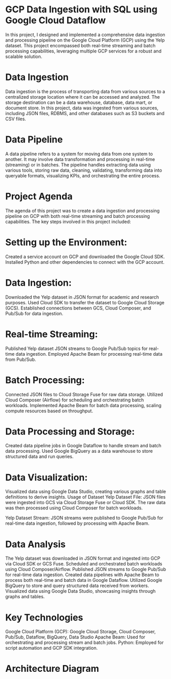 # GCP Data Ingestion with SQL using Google Cloud Dataflow
In this project, I designed and implemented a comprehensive data ingestion and processing pipeline on the Google Cloud Platform (GCP) using the Yelp dataset. This project encompassed both real-time streaming and batch processing capabilities, leveraging multiple GCP services for a robust and scalable solution.

# Data Ingestion
Data ingestion is the process of transporting data from various sources to a centralized storage location where it can be accessed and analyzed. The storage destination can be a data warehouse, database, data mart, or document store. In this project, data was ingested from various sources, including JSON files, RDBMS, and other databases such as S3 buckets and CSV files.

# Data Pipeline
A data pipeline refers to a system for moving data from one system to another. It may involve data transformation and processing in real-time (streaming) or in batches. The pipeline handles extracting data using various tools, storing raw data, cleaning, validating, transforming data into queryable formats, visualizing KPIs, and orchestrating the entire process.

# Project Agenda
The agenda of this project was to create a data ingestion and processing pipeline on GCP with both real-time streaming and batch processing capabilities. The key steps involved in this project included:

# Setting up the Environment:

Created a service account on GCP and downloaded the Google Cloud SDK.
Installed Python and other dependencies to connect with the GCP account.
# Data Ingestion:

Downloaded the Yelp dataset in JSON format for academic and research purposes.
Used Cloud SDK to transfer the dataset to Google Cloud Storage (GCS).
Established connections between GCS, Cloud Composer, and Pub/Sub for data ingestion.
# Real-time Streaming:

Published Yelp dataset JSON streams to Google Pub/Sub topics for real-time data ingestion.
Employed Apache Beam for processing real-time data from Pub/Sub.
# Batch Processing:

Connected JSON files to Cloud Storage Fuse for raw data storage.
Utilized Cloud Composer (Airflow) for scheduling and orchestrating batch workloads.
Implemented Apache Beam for batch data processing, scaling compute resources based on throughput.
# Data Processing and Storage:

Created data pipeline jobs in Google Dataflow to handle stream and batch data processing.
Used Google BigQuery as a data warehouse to store structured data and run queries.
# Data Visualization:

Visualized data using Google Data Studio, creating various graphs and table definitions to derive insights.
Usage of Dataset
Yelp Dataset File: JSON files were ingested into GCS via Cloud Storage Fuse or Cloud SDK. The raw data was then processed using Cloud Composer for batch workloads.

Yelp Dataset Stream: JSON streams were published to Google Pub/Sub for real-time data ingestion, followed by processing with Apache Beam.

# Data Analysis
The Yelp dataset was downloaded in JSON format and ingested into GCP via Cloud SDK or GCS Fuse.
Scheduled and orchestrated batch workloads using Cloud Composer/Airflow.
Published JSON streams to Google Pub/Sub for real-time data ingestion.
Created data pipelines with Apache Beam to process both real-time and batch data in Google Dataflow.
Utilized Google BigQuery to store and query structured data received from workers.
Visualized data using Google Data Studio, showcasing insights through graphs and tables.
# Key Technologies
Google Cloud Platform (GCP): Google Cloud Storage, Cloud Composer, Pub/Sub, Dataflow, BigQuery, Data Studio
Apache Beam: Used for orchestrating and processing stream and batch jobs.
Python: Employed for script automation and GCP SDK integration.
# Architecture Diagram

